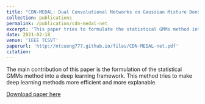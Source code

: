 ```yaml
---
title: "CDN-MEDAL: Dual Convolutional Networks on Gaussian Mixture Density for Motion Segmentation (Under revision)"
collection: publications
permalink: /publication/cdn-medal-net
excerpt: 'This paper tries to formulate the statistical GMMs method into a deep learning framework that maximizes efficiency.'
date: 2021-02-18
venue: 'IEEE TCSVT'
paperurl: 'http://ntcuong777.github.io/files/CDN-MEDAL-net.pdf'
citation:
---
```

The main contribution of this paper is the formulation of the statistical GMMs method into a deep learning framework. This method tries to make deep learning methods more efficient and more explanable.

[Download paper here](http://ntcuong777.github.io/files/CDN-MEDAL-net.pdf)